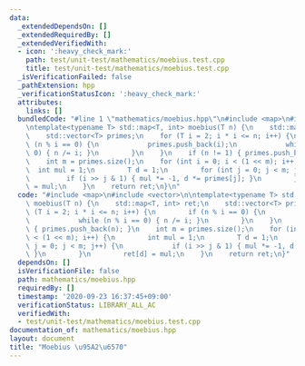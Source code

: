 ```yaml
---
data:
  _extendedDependsOn: []
  _extendedRequiredBy: []
  _extendedVerifiedWith:
  - icon: ':heavy_check_mark:'
    path: test/unit-test/mathematics/moebius.test.cpp
    title: test/unit-test/mathematics/moebius.test.cpp
  _isVerificationFailed: false
  _pathExtension: hpp
  _verificationStatusIcon: ':heavy_check_mark:'
  attributes:
    links: []
  bundledCode: "#line 1 \"mathematics/moebius.hpp\"\n#include <map>\n#include <vector>\n\
    \ntemplate<typename T> std::map<T, int> moebius(T n) {\n    std::map<T, int> ret;\n\
    \    std::vector<T> primes;\n    for (T i = 2; i * i <= n; i++) {\n        if\
    \ (n % i == 0) {\n            primes.push_back(i);\n            while (n % i ==\
    \ 0) { n /= i; }\n        }\n    }\n    if (n != 1) { primes.push_back(n); }\n\
    \    int m = primes.size();\n    for (int i = 0; i < (1 << m); i++) {\n      \
    \  int mul = 1;\n        T d = 1;\n        for (int j = 0; j < m; j++) {\n   \
    \         if (i >> j & 1) { mul *= -1, d *= primes[j]; }\n        }\n        ret[d]\
    \ = mul;\n    }\n    return ret;\n}\n"
  code: "#include <map>\n#include <vector>\n\ntemplate<typename T> std::map<T, int>\
    \ moebius(T n) {\n    std::map<T, int> ret;\n    std::vector<T> primes;\n    for\
    \ (T i = 2; i * i <= n; i++) {\n        if (n % i == 0) {\n            primes.push_back(i);\n\
    \            while (n % i == 0) { n /= i; }\n        }\n    }\n    if (n != 1)\
    \ { primes.push_back(n); }\n    int m = primes.size();\n    for (int i = 0; i\
    \ < (1 << m); i++) {\n        int mul = 1;\n        T d = 1;\n        for (int\
    \ j = 0; j < m; j++) {\n            if (i >> j & 1) { mul *= -1, d *= primes[j];\
    \ }\n        }\n        ret[d] = mul;\n    }\n    return ret;\n}"
  dependsOn: []
  isVerificationFile: false
  path: mathematics/moebius.hpp
  requiredBy: []
  timestamp: '2020-09-23 16:37:45+09:00'
  verificationStatus: LIBRARY_ALL_AC
  verifiedWith:
  - test/unit-test/mathematics/moebius.test.cpp
documentation_of: mathematics/moebius.hpp
layout: document
title: "Moebius \u95A2\u6570"
---
```



